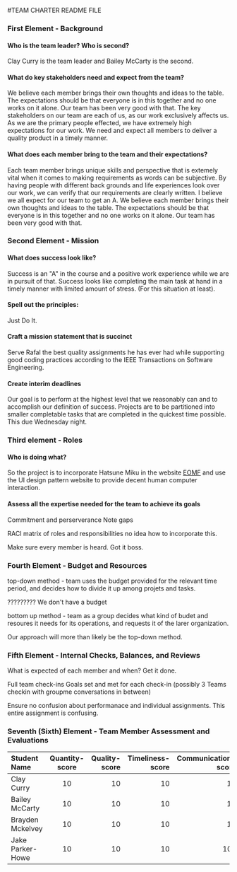 #TEAM CHARTER README FILE

### First Element - Background
#### Who is the team leader? Who is second?
  Clay Curry is the team leader and Bailey McCarty is the second. 

#### What do key stakeholders need and expect from the team?
We believe each member brings their own thoughts and ideas to the table. The expectations should be that everyone is in this together and no one works on it alone. Our team has been very good with that. The key stakeholders on our team are each of us, as our work exclusively affects us. As we are the primary people effected, we have extremely high expectations for our work. 
We need and expect all members to deliver a quality product in a timely manner. 

#### What does each member bring to the team and their expectations?
Each team member brings unique skills and perspective that is extemely vital when it comes to making requirements as words can be subjective. By having people with different back grounds and life experiences look over our work, we can verify that our requirements are clearly written. I believe we all expect for our team to get an A. 
We believe each member brings their own thoughts and ideas to the table. The expectations should be that everyone is in this together and no one works on it alone. Our team has been very good with that.



### Second Element - Mission
#### What does success look like?
Success is an "A" in the course and a positive work experience while we are in pursuit of that. Success looks like completing the main task at hand in a timely manner with limited amount of stress. (For this situation at least).
    
#### Spell out the principles:
 Just Do It.

#### Craft a mission statement that is succinct
Serve Rafal the best quality assignments he has ever had while supporting good coding practices according to the IEEE Transactions on Software Engineering.

#### Create interim deadlines
Our goal is to perform at the highest level that we reasonably can and to accomplish our definition of success.  Projects are to be partitioned into smaller completable tasks that are completed in the quickest time possible. This due Wednesday night.
    


### Third element - Roles
#### Who is doing what?
So the project is to incorporate Hatsune Miku in the website [EOMF](http://eomf.ou.edu/) and use the UI design pattern website to provide decent human computer interaction.

#### Assess all the expertise needed for the team to achieve its goals 
Commitment and perserverance
Note gaps

RACI matrix of roles and responsibilities
no idea how to incorporate this.

Make sure every member is heard. 
Got it boss.


### Fourth Element - Budget and Resources
top-down method - team uses the budget provided for the relevant time period, and decides how to divide it up among projets and tasks.
    
????????? We don't have a budget

bottom up method - team as a group decides what kind of budet and resoures it needs for its operations, and requests it of the larer organization.

Our approach will more than likely be the top-down method.



### Fifth Element - Internal Checks, Balances, and Reviews
What is expected of each member and when?
Get it done.

Full team check-ins
        Goals set and met for each check-in (possibly 3 Teams checkin with groupme conversations in between)

Ensure no confusion about performanace and individual assignments.
This entire assignment is confusing.


### Seventh (Sixth) Element - Team Member Assessment and Evaluations

| Student Name      | Quantity-score     | Quality-score     | Timeliness-score | Communication-score |
| :------------- | :----------: | -----------: | -----------: | -----------: |
| Clay Curry | 10 | 10 | 10 |10 |
| Bailey McCarty|10|10|10|10 |
| Brayden Mckelvey|10|10|10|10 |
| Jake Parker-Howe|10|10|10|10 \| |
